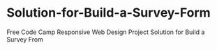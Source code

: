 # Solution-for-Build-a-Survey-Form
Free Code Camp  Responsive Web Design Project Solution for Build a Survey From
